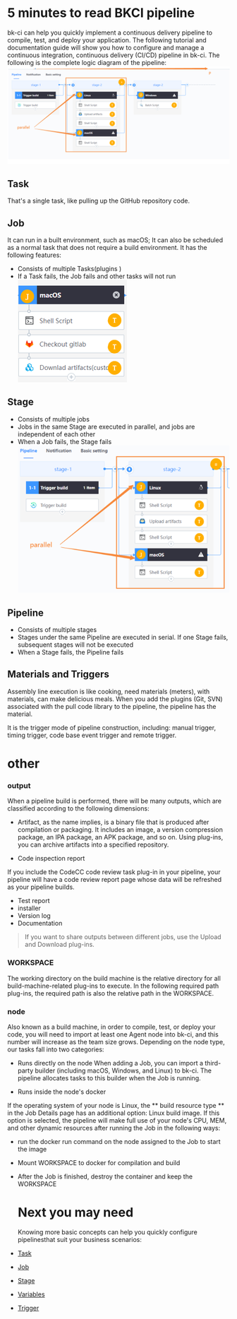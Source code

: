 # 5 minutes to read BKCI pipeline
bk-ci can help you quickly implement a continuous delivery pipeline to compile, test, and deploy your application. The following tutorial and documentation guide will show you how to configure and manage a continuous integration, continuous delivery (CI/CD) pipeline in bk-ci.
The following is the complete logic diagram of the pipeline:
![](../.gitbook/assets/image%20%283%29.png)

## Task
That's a single task, like pulling up the GitHub repository code.
## Job
It can run in a built environment, such as macOS; It can also be scheduled as a normal task that does not require a build environment. It has the following features:
* Consists of multiple Tasks\(plugins \)
* If a Task fails, the Job fails and other tasks will not run
![](../.gitbook/assets/image%20%2817%29%20%281%29%20%281%29%20%281%29.png)

## Stage
* Consists of multiple jobs
* Jobs in the same Stage are executed in parallel, and jobs are independent of each other
* When a Job fails, the Stage fails
![](../.gitbook/assets/image%20%2825%29%20%281%29%20%281%29.png)

## Pipeline

* Consists of multiple stages
* Stages under the same Pipeline are executed in serial. If one Stage fails, subsequent stages will not be executed
* When a Stage fails, the Pipeline fails

## Materials and Triggers
Assembly line execution is like cooking, need materials (meters), with materials, can make delicious meals. When you add the plugins (Git, SVN) associated with the pull code library to the pipeline, the pipeline has the material.

It is the trigger mode of pipeline construction, including: manual trigger, timing trigger, code base event trigger and remote trigger.

# other

### output 
When a pipeline build is performed, there will be many outputs, which are classified according to the following dimensions:
* Artifact, as the name implies, is a binary file that is produced after compilation or packaging. It includes an image, a version compression package, an IPA package, an APK package, and so on. Using plug-ins, you can archive artifacts into a specified repository.

* Code inspection report

If you include the CodeCC code review task plug-in in your pipeline, your pipeline will have a code review report page whose data will be refreshed as your pipeline builds.

* Test report
* installer
* Version log
* Documentation

> If you want to share outputs between different jobs, use the Upload and Download plug-ins.
### WORKSPACE 

The working directory on the build machine is the relative directory for all build-machine-related plug-ins to execute. In the following required path plug-ins, the required path is also the relative path in the WORKSPACE.



### node 
Also known as a build machine, in order to compile, test, or deploy your code, you will need to import at least one Agent node into bk-ci, and this number will increase as the team size grows. Depending on the node type, our tasks fall into two categories:

* Runs directly on the node
  When adding a Job, you can import a third-party builder (including macOS, Windows, and Linux) to bk-ci. The pipeline allocates tasks to this builder when the Job is running.

* Runs inside the node's docker

If the operating system of your node is Linux, the ** build resource type ** in the Job Details page has an additional option: Linux build image. If this option is selected, the pipeline will make full use of your node's CPU, MEM, and other dynamic resources after running the Job in the following ways:

* run the docker run command on the node assigned to the Job to start the image

* Mount WORKSPACE to docker for compilation and build

* After the Job is finished, destroy the container and keep the WORKSPACE
  # Next you may need
  Knowing more basic concepts can help you quickly configure pipelinesthat suit your business scenarios:

* [Task](terminology/task.md)

* [Job](terminology/job.md)

* [Stage](terminology/stage.md)

* [Variables](terminology/variables.md)

* [Trigger](terminology/trigger/)

